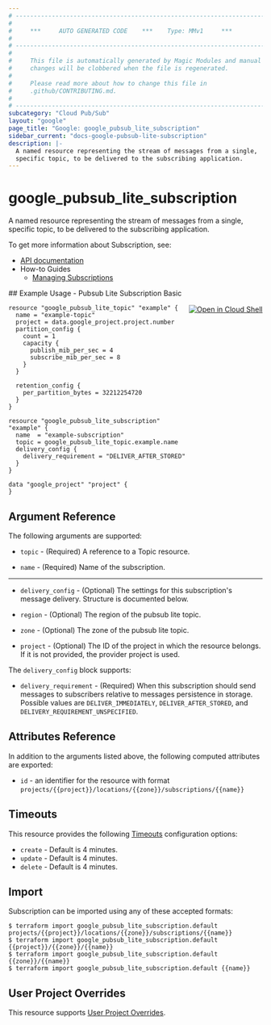 ```yaml
---
# ----------------------------------------------------------------------------
#
#     ***     AUTO GENERATED CODE    ***    Type: MMv1     ***
#
# ----------------------------------------------------------------------------
#
#     This file is automatically generated by Magic Modules and manual
#     changes will be clobbered when the file is regenerated.
#
#     Please read more about how to change this file in
#     .github/CONTRIBUTING.md.
#
# ----------------------------------------------------------------------------
subcategory: "Cloud Pub/Sub"
layout: "google"
page_title: "Google: google_pubsub_lite_subscription"
sidebar_current: "docs-google-pubsub-lite-subscription"
description: |-
  A named resource representing the stream of messages from a single,
  specific topic, to be delivered to the subscribing application.
---
```


# google\_pubsub\_lite\_subscription

A named resource representing the stream of messages from a single,
specific topic, to be delivered to the subscribing application.


To get more information about Subscription, see:

* [API documentation](https://cloud.google.com/pubsub/docs/reference/rest/v1/projects.subscriptions)
* How-to Guides
    * [Managing Subscriptions](https://cloud.google.com/pubsub/docs/admin#managing_subscriptions)

<div class = "oics-button" style="float: right; margin: 0 0 -15px">
  <a href="https://console.cloud.google.com/cloudshell/open?cloudshell_git_repo=https%3A%2F%2Fgithub.com%2Fterraform-google-modules%2Fdocs-examples.git&cloudshell_working_dir=pubsub_lite_subscription_basic&cloudshell_image=gcr.io%2Fgraphite-cloud-shell-images%2Fterraform%3Alatest&open_in_editor=main.tf&cloudshell_print=.%2Fmotd&cloudshell_tutorial=.%2Ftutorial.md" target="_blank">
    <img alt="Open in Cloud Shell" src="//gstatic.com/cloudssh/images/open-btn.svg" style="max-height: 44px; margin: 32px auto; max-width: 100%;">
  </a>
</div>
## Example Usage - Pubsub Lite Subscription Basic


```hcl
resource "google_pubsub_lite_topic" "example" {
  name = "example-topic"
  project = data.google_project.project.number
  partition_config {
    count = 1
    capacity {
      publish_mib_per_sec = 4
      subscribe_mib_per_sec = 8
    }
  }

  retention_config {
    per_partition_bytes = 32212254720
  }
}

resource "google_pubsub_lite_subscription" "example" {
  name  = "example-subscription"
  topic = google_pubsub_lite_topic.example.name
  delivery_config {
    delivery_requirement = "DELIVER_AFTER_STORED"
  }
}

data "google_project" "project" {
}
```

## Argument Reference

The following arguments are supported:


* `topic` -
  (Required)
  A reference to a Topic resource.

* `name` -
  (Required)
  Name of the subscription.


- - -


* `delivery_config` -
  (Optional)
  The settings for this subscription's message delivery.
  Structure is documented below.

* `region` -
  (Optional)
  The region of the pubsub lite topic.

* `zone` -
  (Optional)
  The zone of the pubsub lite topic.

* `project` - (Optional) The ID of the project in which the resource belongs.
    If it is not provided, the provider project is used.


The `delivery_config` block supports:

* `delivery_requirement` -
  (Required)
  When this subscription should send messages to subscribers relative to messages persistence in storage.
  Possible values are `DELIVER_IMMEDIATELY`, `DELIVER_AFTER_STORED`, and `DELIVERY_REQUIREMENT_UNSPECIFIED`.

## Attributes Reference

In addition to the arguments listed above, the following computed attributes are exported:

* `id` - an identifier for the resource with format `projects/{{project}}/locations/{{zone}}/subscriptions/{{name}}`


## Timeouts

This resource provides the following
[Timeouts](/docs/configuration/resources.html#timeouts) configuration options:

- `create` - Default is 4 minutes.
- `update` - Default is 4 minutes.
- `delete` - Default is 4 minutes.

## Import


Subscription can be imported using any of these accepted formats:

```
$ terraform import google_pubsub_lite_subscription.default projects/{{project}}/locations/{{zone}}/subscriptions/{{name}}
$ terraform import google_pubsub_lite_subscription.default {{project}}/{{zone}}/{{name}}
$ terraform import google_pubsub_lite_subscription.default {{zone}}/{{name}}
$ terraform import google_pubsub_lite_subscription.default {{name}}
```

## User Project Overrides

This resource supports [User Project Overrides](https://www.terraform.io/docs/providers/google/guides/provider_reference.html#user_project_override).
